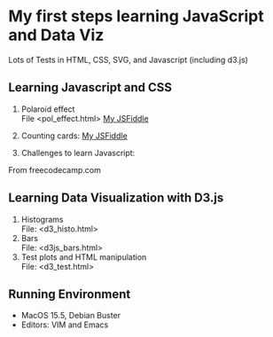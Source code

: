 # My first steps learning JavaScript and Data Viz

Lots of Tests in HTML, CSS, SVG, and Javascript (including d3.js)

## Learning Javascript and CSS

1. Polaroid effect<br> 
   File <pol_effect.html> [My JSFiddle](https://jsfiddle.net/ndzerglink/cb8za2uc/)

2. Counting cards: [My JSFiddle](https://jsfiddle.net/ndzerglink/fcwd9cad/)

3. Challenges to learn Javascript:

From freecodecamp.com

## Learning Data Visualization with D3.js

1. Histograms<br>
   File: <d3_histo.html><br>
2. Bars<br>
   File: <d3js_bars.html><br>
3. Test plots and HTML manipulation<br>
   File: <d3_test.html>

## Running Environment
- MacOS 15.5, Debian Buster
- Editors: VIM and Emacs
